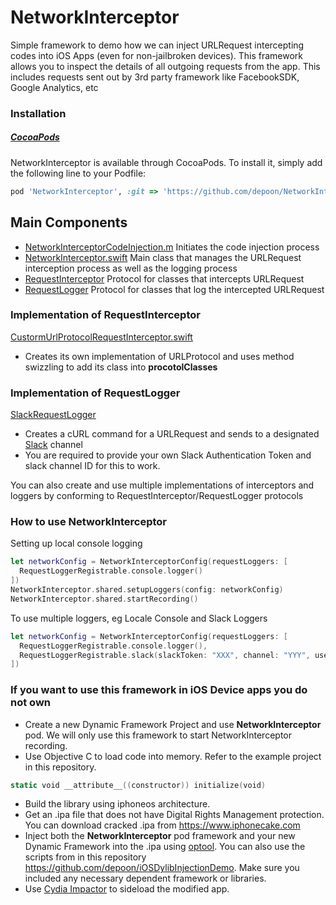 # NetworkInterceptor
Simple framework to demo how we can inject URLRequest intercepting codes into iOS Apps (even for non-jailbroken devices). This framework allows you to inspect the details of all outgoing requests from the app. This includes requests sent out by 3rd party framework like FacebookSDK, Google Analytics, etc

### Installation

##### [CocoaPods](http://cocoapods.org)

NetworkInterceptor is available through CocoaPods. To install it, simply add the following line to your Podfile:
```ruby
pod 'NetworkInterceptor', :git => 'https://github.com/depoon/NetworkInterceptor.git', :tag => '0.0.1'
```

## Main Components
- [NetworkInterceptorCodeInjection.m](https://github.com/depoon/NetworkInterceptor/blob/689ab2e9053409ede08459fed73c45d95078dc7a/NetworkInterceptor/Source/NetworkInterceptorCodeInjection.m)
Initiates the code injection process
- [NetworkInterceptor.swift](https://github.com/depoon/NetworkInterceptor/blob/master/NetworkInterceptor/Source/NetworkInterceptor.swift#L27) Main class that manages the URLRequest interception process as well as the logging process
- [RequestInterceptor](https://github.com/depoon/NetworkInterceptor/blob/master/NetworkInterceptor/Source/NetworkInterceptor.swift#L15) Protocol for classes that intercepts URLRequest
- [RequestLogger](https://github.com/depoon/NetworkInterceptor/blob/master/NetworkInterceptor/Source/NetworkInterceptor.swift#L20) Protocol for classes that log the intercepted URLRequest

### Implementation of RequestInterceptor
[CustormUrlProtocolRequestInterceptor.swift](https://github.com/depoon/NetworkInterceptor/blob/master/NetworkInterceptor/Source/RequestInterceptor/CustormUrlProtocolRequestInterceptor.swift)
- Creates its own implementation of URLProtocol and uses method swizzling to add its class into **procotolClasses**
### Implementation of RequestLogger
[SlackRequestLogger](https://github.com/depoon/NetworkInterceptor/blob/master/NetworkInterceptor/Source/RequestLogger/SlackRequestLogger.swift)
- Creates a cURL command for a URLRequest and sends to a designated [Slack](https://slack.com) channel
- You are required to provide your own Slack Authentication Token and slack channel ID for this to work.

You can also create and use multiple implementations of interceptors and loggers by conforming to RequestInterceptor/RequestLogger protocols

### How to use NetworkInterceptor

Setting up local console logging
```swift
let networkConfig = NetworkInterceptorConfig(requestLoggers: [
  RequestLoggerRegistrable.console.logger()
])
NetworkInterceptor.shared.setupLoggers(config: networkConfig)
NetworkInterceptor.shared.startRecording()
```
To use multiple loggers, eg Locale Console and Slack Loggers
```swift
let networkConfig = NetworkInterceptorConfig(requestLoggers: [
  RequestLoggerRegistrable.console.logger(),
  RequestLoggerRegistrable.slack(slackToken: "XXX", channel: "YYY", username: "ZZZ").logger()
])
```       

### If you want to use this framework in iOS Device apps you do not own
- Create a new Dynamic Framework Project and use **NetworkInterceptor** pod. We will only use this framework to start NetworkInterceptor recording.
- Use Objective C to load code into memory. Refer to the example project in this repository.
```swift
static void __attribute__((constructor)) initialize(void)
```
- Build the library using iphoneos architecture.
- Get an .ipa file that does not have Digital Rights Management protection. You can download cracked .ipa from https://www.iphonecake.com
- Inject both the **NetworkInterceptor** pod framework  and your new Dynamic Framework into the .ipa using [optool](https://github.com/alexzielenski/optool). You can also use the scripts from in this repository https://github.com/depoon/iOSDylibInjectionDemo. Make sure you included any necessary dependent framework or libraries.
- Use [Cydia Impactor](http://www.cydiaimpactor.com/) to sideload the modified app.
